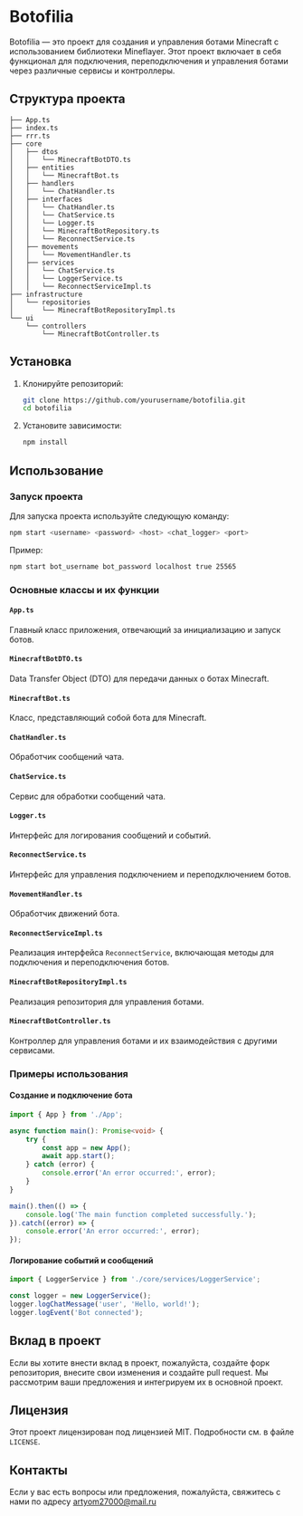 # Botofilia

Botofilia — это проект для создания и управления ботами Minecraft с использованием библиотеки Mineflayer. Этот проект включает в себя функционал для подключения, переподключения и управления ботами через различные сервисы и контроллеры.

## Структура проекта

```plaintext
├── App.ts
├── index.ts
├── rrr.ts
├── core
│   ├── dtos
│   │   └── MinecraftBotDTO.ts
│   ├── entities
│   │   └── MinecraftBot.ts
│   ├── handlers
│   │   └── ChatHandler.ts
│   ├── interfaces
│   │   └── ChatHandler.ts
│   │   └── ChatService.ts
│   │   └── Logger.ts
│   │   └── MinecraftBotRepository.ts
│   │   └── ReconnectService.ts
│   ├── movements
│   │   └── MovementHandler.ts
│   ├── services
│   │   └── ChatService.ts
│   │   └── LoggerService.ts
│   │   └── ReconnectServiceImpl.ts
├── infrastructure
│   └── repositories
│       └── MinecraftBotRepositoryImpl.ts
└── ui
    └── controllers
        └── MinecraftBotController.ts
```

## Установка

1. Клонируйте репозиторий:

    ```bash
    git clone https://github.com/yourusername/botofilia.git
    cd botofilia
    ```

2. Установите зависимости:

    ```bash
    npm install
    ```

## Использование

### Запуск проекта

Для запуска проекта используйте следующую команду:

```bash
npm start <username> <password> <host> <chat_logger> <port>
```

Пример:

```bash
npm start bot_username bot_password localhost true 25565
```

### Основные классы и их функции

#### `App.ts`

Главный класс приложения, отвечающий за инициализацию и запуск ботов.

#### `MinecraftBotDTO.ts`

Data Transfer Object (DTO) для передачи данных о ботах Minecraft.

#### `MinecraftBot.ts`

Класс, представляющий собой бота для Minecraft.

#### `ChatHandler.ts`

Обработчик сообщений чата.

#### `ChatService.ts`

Сервис для обработки сообщений чата.

#### `Logger.ts`

Интерфейс для логирования сообщений и событий.

#### `ReconnectService.ts`

Интерфейс для управления подключением и переподключением ботов.

#### `MovementHandler.ts`

Обработчик движений бота.

#### `ReconnectServiceImpl.ts`

Реализация интерфейса `ReconnectService`, включающая методы для подключения и переподключения ботов.

#### `MinecraftBotRepositoryImpl.ts`

Реализация репозитория для управления ботами.

#### `MinecraftBotController.ts`

Контроллер для управления ботами и их взаимодействия с другими сервисами.

### Примеры использования

#### Создание и подключение бота

```typescript
import { App } from './App';

async function main(): Promise<void> {
    try {
        const app = new App();
        await app.start();
    } catch (error) {
        console.error('An error occurred:', error);
    }
}

main().then(() => {
    console.log('The main function completed successfully.');
}).catch((error) => {
    console.error('An error occurred:', error);
});
```

#### Логирование событий и сообщений

```typescript
import { LoggerService } from './core/services/LoggerService';

const logger = new LoggerService();
logger.logChatMessage('user', 'Hello, world!');
logger.logEvent('Bot connected');
```

## Вклад в проект

Если вы хотите внести вклад в проект, пожалуйста, создайте форк репозитория, внесите свои изменения и создайте pull request. Мы рассмотрим ваши предложения и интегрируем их в основной проект.

## Лицензия

Этот проект лицензирован под лицензией MIT. Подробности см. в файле `LICENSE`.

## Контакты

Если у вас есть вопросы или предложения, пожалуйста, свяжитесь с нами по адресу artyom27000@mail.ru